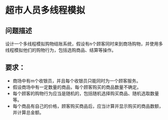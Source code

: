 # 超市人员多线程模拟

## 问题描述

设计一个多线程模拟购物结账系统，假设有n个顾客同时来到商场购物，并使用多线程模拟他们的购物行为，包括选购商品、结算等操作。

## 要求：

- 商场中有m个收银员，并且每个收银员只能同时为一个顾客服务。
- 假设商场中有一定数量的商品，每个顾客购买的商品数量不确定。
- 每个顾客的购物行为应当是随机的，包括随机选择购买商品、随机选取数量等。
- 每个商品有自己的价格，顾客购买商品后，应当计算并显示购买的商品数额，并计算总金额。
